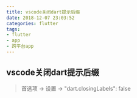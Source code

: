 ```yaml
---
title: vscode关闭dart提示后缀
date: 2018-12-07 23:03:52
categories: flutter
tags: 
- flutter
- app
- 跨平台app
---
```


## vscode关闭dart提示后缀
> 首选项 -> 设置 ->  "dart.closingLabels": false